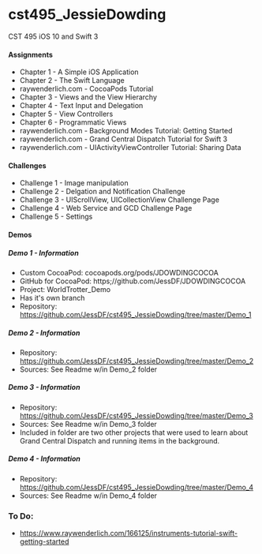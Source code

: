 # cst495_JessieDowding
CST 495 iOS 10 and Swift 3

#### Assignments
* Chapter 1 - A Simple iOS Application
* Chapter 2 - The Swift Language 
* raywenderlich.com - CocoaPods Tutorial 
* Chapter 3 - Views and the View Hierarchy
* Chapter 4 - Text Input and Delegation
* Chapter 5 - View Controllers
* Chapter 6 - Programmatic Views
* raywenderlich.com - Background Modes Tutorial: Getting Started
* raywenderlich.com - Grand Central Dispatch Tutorial for Swift 3
* raywenderlich.com - UIActivityViewController Tutorial: Sharing Data


#### Challenges
* Challenge 1 - Image manipulation
* Challenge 2 - Delgation and Notification Challenge
* Challenge 3 - UIScrollView, UICollectionView Challenge Page
* Challenge 4 - Web Service and GCD Challenge Page
* Challenge 5 - Settings

#### Demos

##### Demo 1 - Information
* Custom CocoaPod: cocoapods.org/pods/JDOWDINGCOCOA
* GitHub for CocoaPod: https;//github.com/JessDF/JDOWDINGCOCOA
* Project: WorldTrotter_Demo
* Has it's own branch
* Repository: https://github.com/JessDF/cst495_JessieDowding/tree/master/Demo_1

##### Demo 2 - Information
* Repository: https://github.com/JessDF/cst495_JessieDowding/tree/master/Demo_2
* Sources: See Readme w/in Demo_2 folder

##### Demo 3 - Information
* Repository: https://github.com/JessDF/cst495_JessieDowding/tree/master/Demo_3
* Sources: See Readme w/in Demo_3 folder
* Included in folder are two other projects that were used to learn about <br> Grand Central Dispatch and running items in the background.

##### Demo 4 - Information
* Repository: https://github.com/JessDF/cst495_JessieDowding/tree/master/Demo_4
* Sources: See Readme w/in Demo_4 folder

### To Do:
* https://www.raywenderlich.com/166125/instruments-tutorial-swift-getting-started
